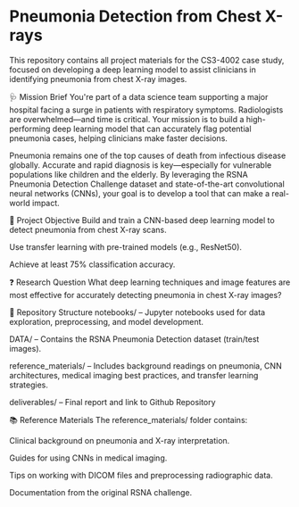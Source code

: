 # Pneumonia Detection from Chest X-rays

This repository contains all project materials for the CS3-4002 case study, focused on developing a deep learning model to assist clinicians in identifying pneumonia from chest X-ray images.

🩺 Mission Brief
You're part of a data science team supporting a major hospital facing a surge in patients with respiratory symptoms. Radiologists are overwhelmed—and time is critical. Your mission is to build a high-performing deep learning model that can accurately flag potential pneumonia cases, helping clinicians make faster decisions.

Pneumonia remains one of the top causes of death from infectious disease globally. Accurate and rapid diagnosis is key—especially for vulnerable populations like children and the elderly. By leveraging the RSNA Pneumonia Detection Challenge dataset and state-of-the-art convolutional neural networks (CNNs), your goal is to develop a tool that can make a real-world impact.

🎯 Project Objective
Build and train a CNN-based deep learning model to detect pneumonia from chest X-ray scans.

Use transfer learning with pre-trained models (e.g., ResNet50).

Achieve at least 75% classification accuracy.

❓ Research Question
What deep learning techniques and image features are most effective for accurately detecting pneumonia in chest X-ray images?

📁 Repository Structure
notebooks/ – Jupyter notebooks used for data exploration, preprocessing, and model development.

DATA/ – Contains the RSNA Pneumonia Detection dataset (train/test images).

reference_materials/ – Includes background readings on pneumonia, CNN architectures, medical imaging best practices, and transfer learning strategies.

deliverables/ – Final report and link to Github Repository 


📚 Reference Materials
The reference_materials/ folder contains:

Clinical background on pneumonia and X-ray interpretation.

Guides for using CNNs in medical imaging.

Tips on working with DICOM files and preprocessing radiographic data.

Documentation from the original RSNA challenge.


